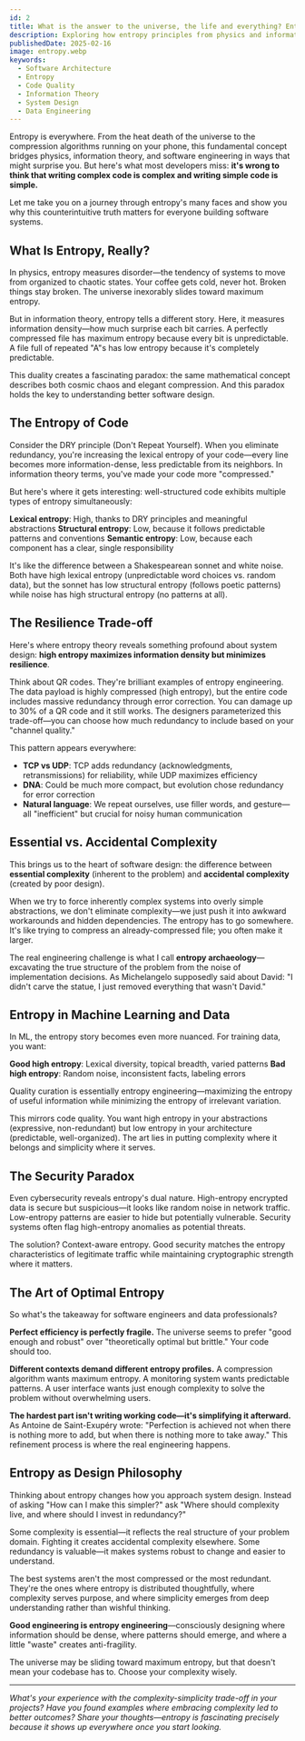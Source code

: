 ```yaml
---
id: 2
title: What is the answer to the universe, the life and everything? Entropy.
description: Exploring how entropy principles from physics and information theory reveal the hidden complexities of software design, data quality, and system architecture
publishedDate: 2025-02-16
image: entropy.webp
keywords:
  - Software Architecture
  - Entropy
  - Code Quality
  - Information Theory
  - System Design
  - Data Engineering
---
```


Entropy is everywhere. From the heat death of the universe to the compression algorithms running on your phone, this fundamental concept bridges physics, information theory, and software engineering in ways that might surprise you. But here's what most developers miss: **it's wrong to think that writing complex code is complex and writing simple code is simple.**

Let me take you on a journey through entropy's many faces and show you why this counterintuitive truth matters for everyone building software systems.

## <i class="fa-solid fa-atom"></i> What Is Entropy, Really?

In physics, entropy measures disorder—the tendency of systems to move from organized to chaotic states. Your coffee gets cold, never hot. Broken things stay broken. The universe inexorably slides toward maximum entropy.

But in information theory, entropy tells a different story. Here, it measures information density—how much surprise each bit carries. A perfectly compressed file has maximum entropy because every bit is unpredictable. A file full of repeated "A"s has low entropy because it's completely predictable.

This duality creates a fascinating paradox: the same mathematical concept describes both cosmic chaos and elegant compression. And this paradox holds the key to understanding better software design.

## <i class="fa-solid fa-code"></i> The Entropy of Code

Consider the DRY principle (Don't Repeat Yourself). When you eliminate redundancy, you're increasing the lexical entropy of your code—every line becomes more information-dense, less predictable from its neighbors. In information theory terms, you've made your code more "compressed."

But here's where it gets interesting: well-structured code exhibits multiple types of entropy simultaneously:

**Lexical entropy**: High, thanks to DRY principles and meaningful abstractions
**Structural entropy**: Low, because it follows predictable patterns and conventions
**Semantic entropy**: Low, because each component has a clear, single responsibility

It's like the difference between a Shakespearean sonnet and white noise. Both have high lexical entropy (unpredictable word choices vs. random data), but the sonnet has low structural entropy (follows poetic patterns) while noise has high structural entropy (no patterns at all).

## <i class="fa-solid fa-balance-scale"></i> The Resilience Trade-off

Here's where entropy theory reveals something profound about system design: **high entropy maximizes information density but minimizes resilience**.

Think about QR codes. They're brilliant examples of entropy engineering. The data payload is highly compressed (high entropy), but the entire code includes massive redundancy through error correction. You can damage up to 30% of a QR code and it still works. The designers parameterized this trade-off—you can choose how much redundancy to include based on your "channel quality."

This pattern appears everywhere:
- **TCP vs UDP**: TCP adds redundancy (acknowledgments, retransmissions) for reliability, while UDP maximizes efficiency
- **DNA**: Could be much more compact, but evolution chose redundancy for error correction
- **Natural language**: We repeat ourselves, use filler words, and gesture—all "inefficient" but crucial for noisy human communication

## <i class="fa-solid fa-brain"></i> Essential vs. Accidental Complexity

This brings us to the heart of software design: the difference between **essential complexity** (inherent to the problem) and **accidental complexity** (created by poor design).

When we try to force inherently complex systems into overly simple abstractions, we don't eliminate complexity—we just push it into awkward workarounds and hidden dependencies. The entropy has to go somewhere. It's like trying to compress an already-compressed file; you often make it larger.

The real engineering challenge is what I call **entropy archaeology**—excavating the true structure of the problem from the noise of implementation decisions. As Michelangelo supposedly said about David: "I didn't carve the statue, I just removed everything that wasn't David."

## <i class="fa-solid fa-database"></i> Entropy in Machine Learning and Data

In ML, the entropy story becomes even more nuanced. For training data, you want:

**Good high entropy**: Lexical diversity, topical breadth, varied patterns
**Bad high entropy**: Random noise, inconsistent facts, labeling errors

Quality curation is essentially entropy engineering—maximizing the entropy of useful information while minimizing the entropy of irrelevant variation.

This mirrors code quality. You want high entropy in your abstractions (expressive, non-redundant) but low entropy in your architecture (predictable, well-organized). The art lies in putting complexity where it belongs and simplicity where it serves.

## <i class="fa-solid fa-shield-alt"></i> The Security Paradox

Even cybersecurity reveals entropy's dual nature. High-entropy encrypted data is secure but suspicious—it looks like random noise in network traffic. Low-entropy patterns are easier to hide but potentially vulnerable. Security systems often flag high-entropy anomalies as potential threats.

The solution? Context-aware entropy. Good security matches the entropy characteristics of legitimate traffic while maintaining cryptographic strength where it matters.

## <i class="fa-solid fa-lightbulb"></i> The Art of Optimal Entropy

So what's the takeaway for software engineers and data professionals?

**Perfect efficiency is perfectly fragile.** The universe seems to prefer "good enough and robust" over "theoretically optimal but brittle." Your code should too.

**Different contexts demand different entropy profiles.** A compression algorithm wants maximum entropy. A monitoring system wants predictable patterns. A user interface wants just enough complexity to solve the problem without overwhelming users.

**The hardest part isn't writing working code—it's simplifying it afterward.** As Antoine de Saint-Exupéry wrote: "Perfection is achieved not when there is nothing more to add, but when there is nothing more to take away." This refinement process is where the real engineering happens.

## <i class="fa-solid fa-rocket"></i> Entropy as Design Philosophy

Thinking about entropy changes how you approach system design. Instead of asking "How can I make this simpler?" ask "Where should complexity live, and where should I invest in redundancy?"

Some complexity is essential—it reflects the real structure of your problem domain. Fighting it creates accidental complexity elsewhere. Some redundancy is valuable—it makes systems robust to change and easier to understand.

The best systems aren't the most compressed or the most redundant. They're the ones where entropy is distributed thoughtfully, where complexity serves purpose, and where simplicity emerges from deep understanding rather than wishful thinking.

**Good engineering is entropy engineering**—consciously designing where information should be dense, where patterns should emerge, and where a little "waste" creates anti-fragility.

The universe may be sliding toward maximum entropy, but that doesn't mean your codebase has to. Choose your complexity wisely.

---

*What's your experience with the complexity-simplicity trade-off in your projects? Have you found examples where embracing complexity led to better outcomes? Share your thoughts—entropy is fascinating precisely because it shows up everywhere once you start looking.*